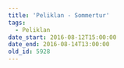```yaml
---
title: 'Peliklan - Sommertur'
tags:
  - Peliklan
date_start: 2016-08-12T15:00:00
date_end: 2016-08-14T13:00:00
old_id: 5928
---
```

